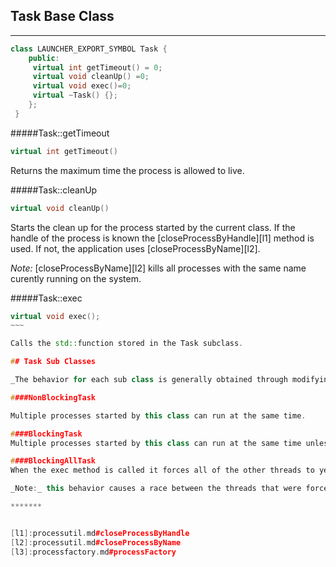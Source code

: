 ## Task Base Class 


********
~~~cpp 
class LAUNCHER_EXPORT_SYMBOL Task {
    public:
     virtual int getTimeout() = 0;
     virtual void cleanUp() =0;
     virtual void exec()=0;
     virtual ~Task() {};
    };	
 }
~~~
#####Task::getTimeout
~~~cpp
virtual int getTimeout()
~~~
  Returns the maximum time the process is allowed to live. 

#####Task::cleanUp
~~~cpp
virtual void cleanUp()
~~~

Starts the clean up for the process started by the current class. If the handle of the process is known the [closeProcessByHandle][l1] method is used. If not, the application uses [closeProcessByName][l2].

_Note:_ [closeProcessByName][l2] kills all processes with the same name curently running on the system. 

#####Task::exec

~~~~cpp
virtual void exec();
~~~

Calls the std::function stored in the Task subclass. 

## Task Sub Classes

_The behavior for each sub class is generally obtained through modifying the exec class with various mutexes or std::atomic<bool>s_

####NonBlockingTask

Multiple processes started by this class can run at the same time.

####BlockingTask
Multiple processes started by this class can run at the same time unless they use the same resource type. this is specified through the [processFactory][l3] methods.

####BlockingAllTask
When the exec method is called it forces all of the other threads to yeald.

_Note:_ this behavior causes a race between the threads that were forced to yeald. Can not guarantee which thread executes first. 

*******


[l1]:processutil.md#closeProcessByHandle
[l2]:processutil.md#closeProcessByName
[l3]:processfactory.md#processFactory